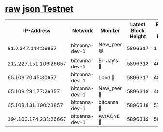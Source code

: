 [raw json Testnet](https://rpc-check.bcat.stavr.tech/bcat/rpc-bcat-result.json)
=


<table><tr><th>IP-Address</th><th>Network</th><th>Moniker</th><th>Latest Block Height</th><th>Earliest Block Height</th><th>Catching Up</th><th>Tx Index</th><th>Voting Power</th><th>Scan Time</th></tr><tr><td>81.0.247.144:26657</td><td>bitcanna-dev-1</td><td>New_peer 🟢</td><td>5896317</td><td>1</td><td>False</td><td>on</td><td>0</td><td>2024-01-09T09:52:18.673404657UTC</td></tr><tr><td>212.227.151.106:26657</td><td>bitcanna-dev-1</td><td>El-Jay's 🔴</td><td>5896318</td><td>4670391</td><td>False</td><td>on</td><td>2218164</td><td>2024-01-09T09:52:25.409435844UTC</td></tr><tr><td>65.109.70.45:30657</td><td>bitcanna-dev-1</td><td>L0vd 🔴</td><td>5896317</td><td>4828155</td><td>False</td><td>on</td><td>7920</td><td>2024-01-09T09:52:19.047985042UTC</td></tr><tr><td>65.109.28.177:26357</td><td>bitcanna-dev-1</td><td>New_peer 🔴</td><td>5896318</td><td>4952911</td><td>False</td><td>on</td><td>2237067</td><td>2024-01-09T09:52:25.748643578UTC</td></tr><tr><td>65.108.131.190:23857</td><td>bitcanna-dev-1</td><td>bitcanna 🔴</td><td>5896318</td><td>5796318</td><td>False</td><td>off</td><td>82368</td><td>2024-01-09T09:52:26.069671372UTC</td></tr><tr><td>194.163.174.231:26667</td><td>bitcanna-dev-1</td><td>AVIAONE 🔴</td><td>5896319</td><td>5889001</td><td>False</td><td>on</td><td>1949865</td><td>2024-01-09T09:52:32.764366658UTC</td></tr></table>